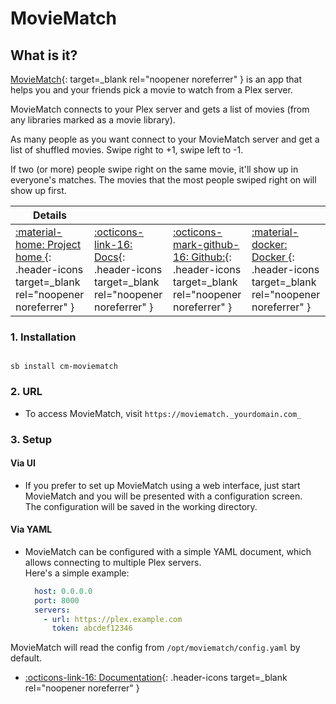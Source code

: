 # MovieMatch

## What is it?

[MovieMatch](https://github.com/LukeChannings/moviematch){: target=_blank rel="noopener noreferrer" } is an app that helps you and your friends pick a movie to watch from a Plex server.

MovieMatch connects to your Plex server and gets a list of movies (from any libraries marked as a movie library).

As many people as you want connect to your MovieMatch server and get a list of shuffled movies. Swipe right to +1, swipe left to -1.

If two (or more) people swipe right on the same movie, it'll show up in everyone's matches. The movies that the most people swiped right on will show up first.

| Details     |             |             |             |
|-------------|-------------|-------------|-------------|
| [:material-home: Project home ](https://github.com/LukeChannings/moviematch){: .header-icons target=_blank rel="noopener noreferrer" } | [:octicons-link-16: Docs](https://github.com/LukeChannings/moviematch){: .header-icons target=_blank rel="noopener noreferrer" } | [:octicons-mark-github-16: Github:](https://github.com/LukeChannings/moviematch#readme){: .header-icons target=_blank rel="noopener noreferrer" } | [:material-docker: Docker ](https://hub.docker.com/r/lukechannings/moviematch){: .header-icons target=_blank rel="noopener noreferrer" }|

### 1. Installation

``` shell

sb install cm-moviematch

```

### 2. URL

- To access MovieMatch, visit `https://moviematch._yourdomain.com_`

### 3. Setup

#### Via UI

- If you prefer to set up MovieMatch using a web interface, just start MovieMatch and you will be presented with a configuration screen. <br />
  The configuration will be saved in the working directory.

#### Via YAML

- MovieMatch can be configured with a simple YAML document, which allows connecting to multiple Plex servers. <br />
  Here's a simple example:

  ```YAML
    host: 0.0.0.0
    port: 8000
    servers:
      - url: https://plex.example.com
        token: abcdef12346
  ```

MovieMatch will read the config from `/opt/moviematch/config.yaml` by default.

- [:octicons-link-16: Documentation](https://github.com/LukeChannings/moviematch){: .header-icons target=_blank rel="noopener noreferrer" }
